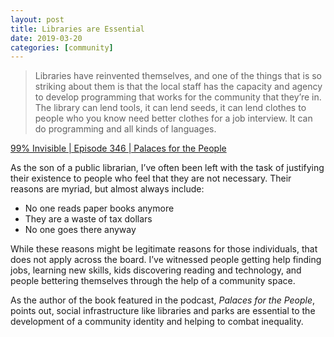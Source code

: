 ```yaml
---
layout: post
title: Libraries are Essential
date: 2019-03-20
categories: [community]
---
```


> Libraries have reinvented themselves, and one of the things that is so striking about them is that the local staff has the capacity and agency to develop programming that works for the community that they’re in. The library can lend tools, it can lend seeds, it can lend clothes to people who you know need better clothes for a job interview. It can do programming and all kinds of languages.

[99% Invisible | Episode 346 | Palaces for the People](https://99percentinvisible.org/episode/palaces-for-the-people/)

As the son of a public librarian, I’ve often been left with the task of justifying their existence to people who feel that they are not necessary. Their reasons are myriad, but almost always include:
- No one reads paper books anymore
- They are a waste of tax dollars
- No one goes there anyway

While these reasons might be legitimate reasons for those individuals, that does not apply across the board. I’ve witnessed people getting help finding jobs, learning new skills, kids discovering reading and technology, and people bettering themselves through the help of a community space.

As the author of the book featured in the podcast, *Palaces for the People*, points out, social infrastructure like libraries and parks are essential to the development of a community identity and helping to combat inequality.